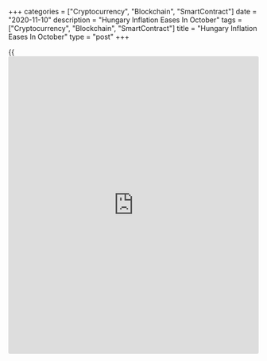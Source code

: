 +++
categories = ["Cryptocurrency", "Blockchain", "SmartContract"]
date = "2020-11-10"
description = "Hungary Inflation Eases In October"
tags = ["Cryptocurrency", "Blockchain", "SmartContract"]
title = "Hungary Inflation Eases In October"
type = "post"
+++

{{<iframe id="large-banner" src="https://www.bounty.group/#slide=26.0" width="100%" height="600" scrolling="no" style="border: 0px solid rgb(216, 221, 230); border-radius: 3px;">}}

Hungary's consumer price inflation eased in October, data from the
Hungarian Central Statistical Office showed on Tuesday.

The consumer price index rose 3.0 percent year-on-year in October, after
a 3.4 percent increase in September. Economists had expected a rise of
3.1 percent.

The slowdown in inflation was mainly due to a more moderate annual price
rise measured for food, alcoholic beverages and tobacco, and decrease in
prices of motor fuels, the agency said.

Price for food gained 6.5 percent annually in October and those of
alcoholic beverages and tobacco rose by 6.1 percent.

On a month-on-month basis, consumer prices rose 0.2 percent in October,
after a 0.4 percent fall in the previous month.

Core consumer prices rose 3.8 percent annually in October and increased
0.4 percent from the previous month.

The EU measure of harmonized index of consumer prices, or HICP, gained
3.0 percent annually in October and rose 0.2 percent from the prior
month.

For comments and feedback [contact](https://www.playgroundfx.com/contact/): editorial@rtt[news](https://www.letsplayfx.com/blog/forex-news-website/).com

[Economic News][1]

 **What parts of the world are seeing the best (and worst) economic
performances lately? Click[here][2] to check out our [Econ Scorecard][2]
and find out! See up-to-the-moment [ranking](https://www.playgroundfx.com/blog/crypto-exchange-ranking/)s for the best and worst
performers in [GDP][2], [unemployment rate][3], [inflation][4] and much
more.**

   1. www.rtt[news](https://www.letsplayfx.com/blog/forex-news-website/).com/Content/EconomicNews.aspx
   2. www.rtt[news](https://www.letsplayfx.com/blog/forex-news-website/).com/economic-scorecard/world-rank/GDP/highest-performance.aspx
   3. www.rtt[news](https://www.letsplayfx.com/blog/forex-news-website/).com/economic-scorecard/world-rank/unemployment-rate/lowest-performance.aspx
   4. www.rtt[news](https://www.letsplayfx.com/blog/forex-news-website/).com/economic-scorecard/world-rank/CPI/highest-performance.aspx